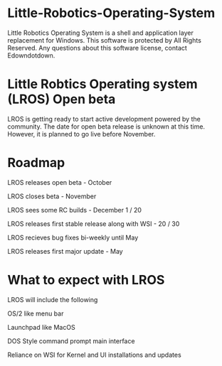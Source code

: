 # Little-Robotics-Operating-System
Little Robotics Operating System is a shell and application layer replacement for Windows. This software is protected by All Rights Reserved. Any questions about this software license, contact Edowndotdown.
# Little Robtics Operating system (LROS) Open beta
LROS is getting ready to start active development powered by the community. The date for open beta release is unknown at this time. However, it is planned to go live before November. 

# Roadmap
LROS releases open beta - October

LROS closes beta - November 

LROS sees some RC builds - December 1 / 20

LROS releases first stable release along with WSI - 20 / 30

LROS recieves bug fixes bi-weekly until May

LROS releases first major update - May

# What to expect with LROS

LROS will include the following

OS/2 like menu bar

Launchpad like MacOS

DOS Style command prompt main interface

Reliance on WSI for Kernel and UI installations and updates
